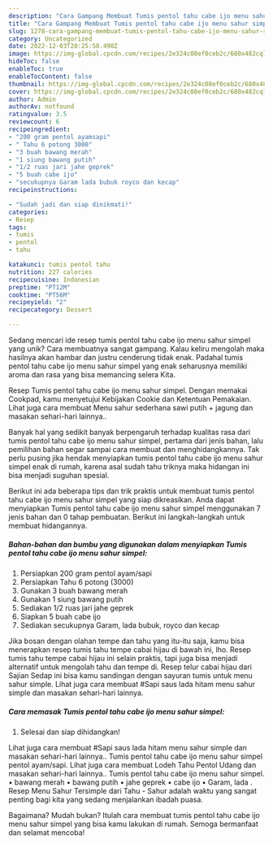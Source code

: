 ```yaml
---
description: "Cara Gampang Membuat Tumis pentol tahu cabe ijo menu sahur simpel yang Bisa Manjain Lidah"
title: "Cara Gampang Membuat Tumis pentol tahu cabe ijo menu sahur simpel yang Bisa Manjain Lidah"
slug: 1278-cara-gampang-membuat-tumis-pentol-tahu-cabe-ijo-menu-sahur-simpel-yang-bisa-manjain-lidah
category: Uncategorized
date: 2022-12-03T20:25:58.490Z
image: https://img-global.cpcdn.com/recipes/2e324c08ef0ceb2c/680x482cq70/tumis-pentol-tahu-cabe-ijo-menu-sahur-simpel-foto-resep-utama.jpg
hideToc: false
enableToc: true
enableTocContent: false
thumbnail: https://img-global.cpcdn.com/recipes/2e324c08ef0ceb2c/680x482cq70/tumis-pentol-tahu-cabe-ijo-menu-sahur-simpel-foto-resep-utama.jpg
cover: https://img-global.cpcdn.com/recipes/2e324c08ef0ceb2c/680x482cq70/tumis-pentol-tahu-cabe-ijo-menu-sahur-simpel-foto-resep-utama.jpg
author: Admin
authorAv: notfound
ratingvalue: 3.5
reviewcount: 6
recipeingredient:
- "200 gram pentol ayamsapi"
- " Tahu 6 potong 3000"
- "3 buah bawang merah"
- "1 siung bawang putih"
- "1/2 ruas jari jahe geprek"
- "5 buah cabe ijo"
- "secukupnya Garam lada bubuk royco dan kecap"
recipeinstructions:

- "Sudah jadi dan siap dinikmati!"
categories:
- Resep
tags:
- tumis
- pentol
- tahu

katakunci: tumis pentol tahu 
nutrition: 227 calories
recipecuisine: Indonesian
preptime: "PT12M"
cooktime: "PT56M"
recipeyield: "2"
recipecategory: Dessert

---
```





Sedang mencari ide resep tumis pentol tahu cabe ijo menu sahur simpel yang unik? Cara membuatnya sangat gampang. Kalau keliru mengolah maka hasilnya akan hambar dan justru cenderung tidak enak. Padahal tumis pentol tahu cabe ijo menu sahur simpel yang enak seharusnya memiliki aroma dan rasa yang bisa memancing selera Kita.





Resep Tumis pentol tahu cabe ijo menu sahur simpel. Dengan memakai Cookpad, kamu menyetujui Kebijakan Cookie dan Ketentuan Pemakaian. Lihat juga cara membuat Menu sahur sederhana sawi putih + jagung dan masakan sehari-hari lainnya..

Banyak hal yang sedikit banyak berpengaruh terhadap kualitas rasa dari tumis pentol tahu cabe ijo menu sahur simpel, pertama dari jenis bahan, lalu pemilihan bahan segar sampai cara membuat dan menghidangkannya. Tak perlu pusing jika hendak menyiapkan tumis pentol tahu cabe ijo menu sahur simpel enak di rumah, karena asal sudah tahu triknya maka hidangan ini bisa menjadi suguhan spesial.






Berikut ini ada beberapa tips dan trik praktis untuk membuat tumis pentol tahu cabe ijo menu sahur simpel yang siap dikreasikan. Anda dapat menyiapkan Tumis pentol tahu cabe ijo menu sahur simpel menggunakan 7 jenis bahan dan 0 tahap pembuatan. Berikut ini langkah-langkah untuk membuat hidangannya.

<!--inarticleads1-->

##### Bahan-bahan dan bumbu yang digunakan dalam menyiapkan Tumis pentol tahu cabe ijo menu sahur simpel:

1. Persiapkan 200 gram pentol ayam/sapi
1. Persiapkan  Tahu 6 potong (3000)
1. Gunakan 3 buah bawang merah
1. Gunakan 1 siung bawang putih
1. Sediakan 1/2 ruas jari jahe geprek
1. Siapkan 5 buah cabe ijo
1. Sediakan secukupnya Garam, lada bubuk, royco dan kecap


Jika bosan dengan olahan tempe dan tahu yang itu-itu saja, kamu bisa menerapkan resep tumis tahu tempe cabai hijau di bawah ini, lho. Resep tumis tahu tempe cabai hijau ini selain praktis, tapi juga bisa menjadi alternatif untuk mengolah tahu dan tempe di. Resep telur cabai hijau dari Sajian Sedap ini bisa kamu sandingan dengan sayuran tumis untuk menu sahur simple. Lihat juga cara membuat #Sapi saus lada hitam menu sahur simple dan masakan sehari-hari lainnya. 

<!--inarticleads2-->

##### Cara memasak Tumis pentol tahu cabe ijo menu sahur simpel:


1. Selesai dan siap dihidangkan!

Lihat juga cara membuat #Sapi saus lada hitam menu sahur simple dan masakan sehari-hari lainnya.. Tumis pentol tahu cabe ijo menu sahur simpel pentol ayam/sapi. Lihat juga cara membuat Lodeh Tahu Pentol Udang dan masakan sehari-hari lainnya.. Tumis pentol tahu cabe ijo menu sahur simpel. • bawang merah • bawang putih • jahe geprek • cabe ijo • Garam, lada . Resep Menu Sahur Tersimple dari Tahu - Sahur adalah waktu yang sangat penting bagi kita yang sedang menjalankan ibadah puasa. 

Bagaimana? Mudah bukan? Itulah cara membuat tumis pentol tahu cabe ijo menu sahur simpel yang bisa kamu lakukan di rumah. Semoga bermanfaat dan selamat mencoba!
